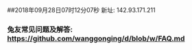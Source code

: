 ##2018年09月28日07时12分07秒 新址: 142.93.171.211
### 兔友常见问题及解答: https://github.com/wanggonging/d/blob/w/FAQ.md
